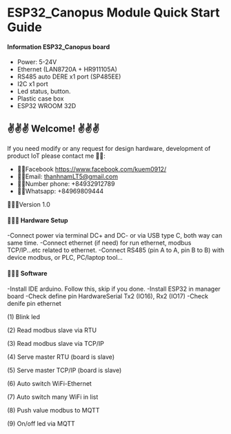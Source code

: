
# ESP32_Canopus Module Quick Start Guide

#### Information ESP32_Canopus board

- Power: 5-24V
- Ethernet (LAN8720A + HR911105A)
- RS485 auto DERE x1 port (SP485EE)
- I2C x1 port
- Led status, button.
- Plastic case box
- ESP32 WROOM 32D

## ✌️✌️✌️ Welcome! ✌️✌️✌️
If you need modify or any request for design hardware, development of product IoT please contact me 🕴🏼:
- 👊🏻Facebook https://www.facebook.com/kuem0912/ 
- 👊🏻Email: thanhnamLT5@gmail.com
- 👊🏻Number phone: +84932912789
- 👊🏻Whatsapp: +84969809444

🕵🏻‍♀️Version 1.0

#### 🧑🏻‍🔧 Hardware Setup 
-Connect power via terminal DC+ and DC- or via USB type C, both way can same time.
-Connect ethernet (if need) for run ethernet, modbus TCP/IP...etc related to ethernet.
-Connect RS485 (pin A to A, pin B to B) with device modbus, or PLC, PC/laptop tool...

#### 🧑🏼‍💻 Software
-Install IDE arduino. Follow this, skip if you done.
-Install ESP32 in manager board
-Check define pin HardwareSerial Tx2 (IO16), Rx2 (IO17)
-Check denife pin ethernet

(1) Blink led

(2) Read modbus slave via RTU

(3) Read modbus slave via TCP/IP

(4) Serve master RTU (board is slave)

(5) Serve master TCP/IP (board is slave)

(6) Auto switch WiFi-Ethernet

(7) Auto switch many WiFi in list

(8) Push value modbus to MQTT

(9) On/off led via MQTT
